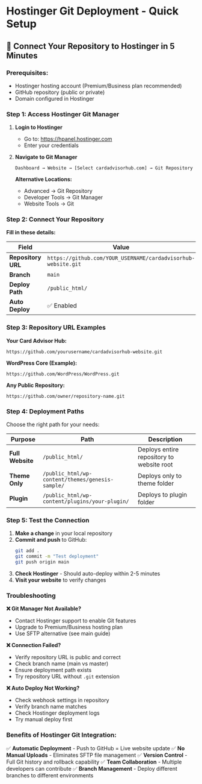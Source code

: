 # Hostinger Git Deployment - Quick Setup

## 🚀 Connect Your Repository to Hostinger in 5 Minutes

### Prerequisites:
- Hostinger hosting account (Premium/Business plan recommended)
- GitHub repository (public or private)
- Domain configured in Hostinger

### Step 1: Access Hostinger Git Manager

1. **Login to Hostinger**
   - Go to: https://hpanel.hostinger.com
   - Enter your credentials

2. **Navigate to Git Manager**
   ```
   Dashboard → Website → [Select cardadvisorhub.com] → Git Repository
   ```
   
   **Alternative Locations:**
   - Advanced → Git Repository
   - Developer Tools → Git Manager
   - Website Tools → Git

### Step 2: Connect Your Repository

**Fill in these details:**

| Field | Value |
|-------|-------|
| **Repository URL** | `https://github.com/YOUR_USERNAME/cardadvisorhub-website.git` |
| **Branch** | `main` |
| **Deploy Path** | `/public_html/` |
| **Auto Deploy** | ✅ Enabled |

### Step 3: Repository URL Examples

**Your Card Advisor Hub:**
```
https://github.com/yourusername/cardadvisorhub-website.git
```

**WordPress Core (Example):**
```
https://github.com/WordPress/WordPress.git
```

**Any Public Repository:**
```
https://github.com/owner/repository-name.git
```

### Step 4: Deployment Paths

Choose the right path for your needs:

| Purpose | Path | Description |
|---------|------|-------------|
| **Full Website** | `/public_html/` | Deploys entire repository to website root |
| **Theme Only** | `/public_html/wp-content/themes/genesis-sample/` | Deploys only to theme folder |
| **Plugin** | `/public_html/wp-content/plugins/your-plugin/` | Deploys to plugin folder |

### Step 5: Test the Connection

1. **Make a change** in your local repository
2. **Commit and push** to GitHub:
   ```bash
   git add .
   git commit -m "Test deployment"
   git push origin main
   ```
3. **Check Hostinger** - Should auto-deploy within 2-5 minutes
4. **Visit your website** to verify changes

### Troubleshooting

**❌ Git Manager Not Available?**
- Contact Hostinger support to enable Git features
- Upgrade to Premium/Business hosting plan
- Use SFTP alternative (see main guide)

**❌ Connection Failed?**
- Verify repository URL is public and correct
- Check branch name (main vs master)
- Ensure deployment path exists
- Try repository URL without `.git` extension

**❌ Auto Deploy Not Working?**
- Check webhook settings in repository
- Verify branch name matches
- Check Hostinger deployment logs
- Try manual deploy first

### Benefits of Hostinger Git Integration:
✅ **Automatic Deployment** - Push to GitHub = Live website update
✅ **No Manual Uploads** - Eliminates SFTP file management
✅ **Version Control** - Full Git history and rollback capability
✅ **Team Collaboration** - Multiple developers can contribute
✅ **Branch Management** - Deploy different branches to different environments
